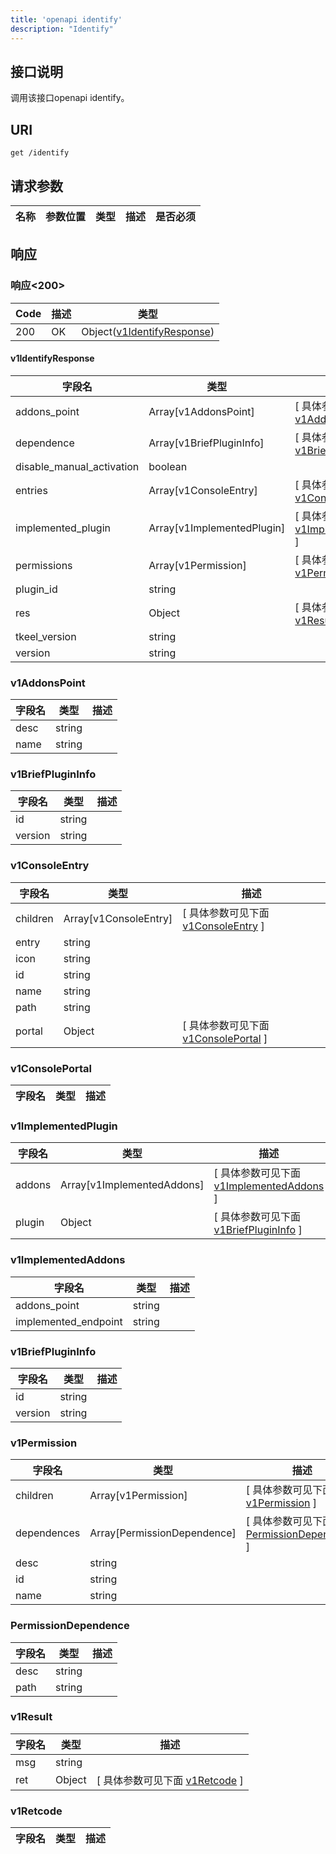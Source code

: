 ```yaml
---
title: 'openapi identify'
description: "Identify"
---
```

## 接口说明
调用该接口openapi identify。

## URI

```
get /identify
```

## 请求参数

| 名称 | 参数位置 | 类型 | 描述 |  是否必须 |
| ---- | ---------- | ----------- | ----------- | ----------- |

## 响应


### 响应<200>
| Code | 描述 | 类型 |
| ---- | ----------- | ------ | 
| 200 | OK | Object([v1IdentifyResponse](#v1IdentifyResponse)) |

#### v1IdentifyResponse


| 字段名 | 类型 | 描述 |
| ---- | ---- | ----------- |  
| addons_point | Array[v1AddonsPoint] |  [ 具体参数可见下面 [v1AddonsPoint](#v1AddonsPoint) ] |  
| dependence | Array[v1BriefPluginInfo] |  [ 具体参数可见下面 [v1BriefPluginInfo](#v1BriefPluginInfo) ] | 
| disable_manual_activation | boolean |  |  
| entries | Array[v1ConsoleEntry] |  [ 具体参数可见下面 [v1ConsoleEntry](#v1ConsoleEntry) ] |  
| implemented_plugin | Array[v1ImplementedPlugin] |  [ 具体参数可见下面 [v1ImplementedPlugin](#v1ImplementedPlugin) ] |  
| permissions | Array[v1Permission] |  [ 具体参数可见下面 [v1Permission](#v1Permission) ] | 
| plugin_id | string |  |
| res | Object |  [ 具体参数可见下面 [v1Result](#v1Result) ]  | 
| tkeel_version | string |  | 
| version | string |  |


### v1AddonsPoint

| 字段名 | 类型 | 描述 |
| ---- | ---- | ----------- | 
| desc | string |  | 
| name | string |  |


### v1BriefPluginInfo

| 字段名 | 类型 | 描述 |
| ---- | ---- | ----------- | 
| id | string |  | 
| version | string |  |


### v1ConsoleEntry

| 字段名 | 类型 | 描述 |
| ---- | ---- | ----------- |  
| children | Array[v1ConsoleEntry] |  [ 具体参数可见下面 [v1ConsoleEntry](#v1ConsoleEntry) ] | 
| entry | string |  | 
| icon | string |  | 
| id | string |  | 
| name | string |  | 
| path | string |  |
| portal | Object |  [ 具体参数可见下面 [v1ConsolePortal](#v1ConsolePortal) ]  |


### v1ConsolePortal

| 字段名 | 类型 | 描述 |
| ---- | ---- | ----------- |


### v1ImplementedPlugin

| 字段名 | 类型 | 描述 |
| ---- | ---- | ----------- |  
| addons | Array[v1ImplementedAddons] |  [ 具体参数可见下面 [v1ImplementedAddons](#v1ImplementedAddons) ] |
| plugin | Object |  [ 具体参数可见下面 [v1BriefPluginInfo](#v1BriefPluginInfo) ]  |


### v1ImplementedAddons

| 字段名 | 类型 | 描述 |
| ---- | ---- | ----------- | 
| addons_point | string |  | 
| implemented_endpoint | string |  |


### v1BriefPluginInfo

| 字段名 | 类型 | 描述 |
| ---- | ---- | ----------- | 
| id | string |  | 
| version | string |  |


### v1Permission

| 字段名 | 类型 | 描述 |
| ---- | ---- | ----------- |  
| children | Array[v1Permission] |  [ 具体参数可见下面 [v1Permission](#v1Permission) ] |  
| dependences | Array[PermissionDependence] |  [ 具体参数可见下面 [PermissionDependence](#PermissionDependence) ] | 
| desc | string |  | 
| id | string |  | 
| name | string |  |


### PermissionDependence

| 字段名 | 类型 | 描述 |
| ---- | ---- | ----------- | 
| desc | string |  | 
| path | string |  |


### v1Result

| 字段名 | 类型 | 描述 |
| ---- | ---- | ----------- | 
| msg | string |  |
| ret | Object |  [ 具体参数可见下面 [v1Retcode](#v1Retcode) ]  |


### v1Retcode

| 字段名 | 类型 | 描述 |
| ---- | ---- | ----------- |







